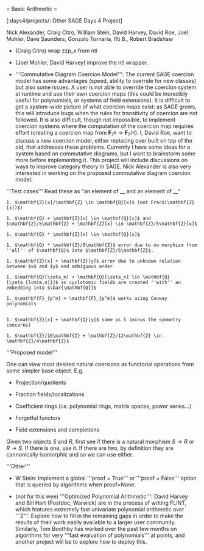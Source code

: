 = Basic Arithmetic =

[:days4/projects/: Other SAGE Days 4 Project]


 Nick Alexander, Craig Citro, William Stein, David Harvey, David Roe, Joel Mohler, Dave Saunders, Gonzalo Tornaria, Ifti B., Robert Bradshaw


 * (Craig Citro) wrap zzp_x from ntl

 * (Joel Mohler, David Harvey) improve the ntl wrapper.

 * '''Commutative Diagram Coercion Model''': The current SAGE coercion model has some advantages (speed, ability to override for new classes) but also some issues.  A user is not able to override the coercion system at runtime and use their own coercion maps (this could be incredibly useful for polynomials, or systems of field extensions).  It is difficult to get a system-wide picture of what coercion maps exist: as SAGE grows, this will introduce bugs when the rules for transitivity of coercion are not followed.  It is also difficult, though not impossible, to implement coercion systems where the computation of the coercion map requires effort (creating a coercion map from $\mathbf{F}_{7^8} \to \mathbf{F}_{7^{24}}$).  I, David Roe, want to discuss a new coercion model, either replacing over built on top of the old, that addresses these problems.  Currently I have some ideas for a system based on commutative diagrams, but I want to brainstorm some more before implementing it.  This project will include discussions on ways to improve category theory in SAGE. Nick Alexander is also very interested in working on the proposed commutative diagram coercion model.

'''Test cases''' Read these as "an element of __ and an element of __"

    1. $\mathbf{Z}[x]/\mathbf{Z} \in \mathbf{Q}[x]$ (not Frac$(\mathbf{Z}[x])$)

    1. $\mathbf{Q} + \mathbf{Z}[x] \in \mathbf{Q}[x]$ and $\mathbf{Z}/5\mathbf{Z} + \mathbf{Z}[x] \in \mathbf{Z}/5\mathbf{Z}[x]$

    1. $\mathbf{Q} * \mathbf{Z}[x] \in \mathbf{Q}[x]$ 

    1. $\mathbf{Q} * \mathbf{Z}/5\mathbf{Z}$ error due to no morphism from ''all'' of $\mathbf{Q}$ into $\mathbf{Z}/5\mathbf{Z}$.

    1. $\mathbf{Z}[x] + \mathbf{Z}[y]$ error due to unknown relation between $x$ and $y$ and ambiguous order

    1. $\mathbf{Q}[\zeta_m] + \mathbf{Q}[\zeta_n] \in \mathbf{Q}[\zeta_{lcm(m,n)}]$ as cyclotomic fields are created ''with'' an embedding into $\bar{\mathbf{Q}}$ 

    1. $\mathbf{F}_{p^n} + \mathbf{F}_{p^m}$ works using Conway polynomials


    1. $\mathbf{Z}[x] + \mathbf{Q}[y]$ same as 5 (minus the symmetry concerns)

    1. $\mathbf{Z}/16\mathbf{Z} + \mathbf{Z}/12\mathbf{Z} \in \mathbf{Z}/4\mathbf{Z}$


'''Proposed model'''

One can view most desired natural coersions as functorial operations from some simpler base object. E.g. 

 * Projection/quotients

 * Fraction fields/localizations

 * Coefficient rings (i.e. polynomial rings, matrix spaces, power series...)

 * Forgetful functors

 * Field extensions and completions

Given two objects $S$ and $R$, first see if there is a natural morphism $S \rightarrow R$ or $R \rightarrow S$. If there is one, use it. If there are two, by definition they are cannonically isomorphic and so we can use either. 



'''Other'''

 * W Stein: Implement a global '''proof = True''' or '''proof = False''' option that is queried by algorithms when proof=None.

 * (not for this wee) '''Optimized Polynomial Arithmetic''': David Harvey and Bill Hart (Postdoc, Warwick) are in the process of writing FLINT, which features extremely fast univariate polynomial arithmetic over '''Z'''. Explore how to fill in the remaining gaps in order to make the results of their work easily available to a larger user community. Similarly, Tom Boothby has worked over the past few months on algorithms for very '''fast evaluation of polynomials''' at points, and another project will be to explore how to deploy this.
